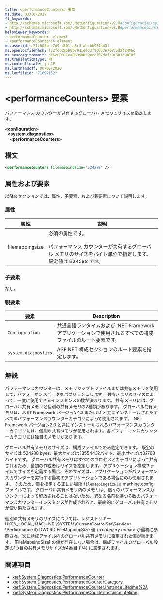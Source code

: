 ```yaml
---
title: <performanceCounters> 要素
ms.date: 03/30/2017
f1_keywords:
- http://schemas.microsoft.com/.NetConfiguration/v2.0#configuration/system.diagnostics/performanceCounters
- http://schemas.microsoft.com/.NetConfiguration/v2.0#performanceCounters
helpviewer_keywords:
- performanceCounters element
- <performanceCounters> element
ms.assetid: a71f605b-c7d9-4501-a5c3-abcbb964a43f
ms.openlocfilehash: f52fdb2d5b0b7911de63f96663e70735d2f2496c
ms.sourcegitcommit: b16c00371ea06398859ecd157defc81301c9070f
ms.translationtype: MT
ms.contentlocale: ja-JP
ms.lasthandoff: 06/06/2020
ms.locfileid: "71697152"
---
```

# <a name="performancecounters-element"></a>\<performanceCounters> 要素

パフォーマンス カウンターが共有するグローバル メモリのサイズを指定します。

[**\<configuration>**](../configuration-element.md)  
&nbsp;&nbsp;[**\<system.diagnostics>**](system-diagnostics-element.md)  
&nbsp;&nbsp;&nbsp;&nbsp;**\<performanceCounters>**  

## <a name="syntax"></a>構文

```xml
<performanceCounters filemappingsize="524288" />
```

## <a name="attributes-and-elements"></a>属性および要素

以降のセクションでは、属性、子要素、および親要素について説明します。

### <a name="attributes"></a>属性

|属性|説明|
|---------------|-----------------|
|filemappingsize|必須の属性です。<br /><br /> パフォーマンス カウンターが共有するグローバル メモリのサイズをバイト単位で指定します。 既定値は 524288 です。|

### <a name="child-elements"></a>子要素

なし。

### <a name="parent-elements"></a>親要素

|要素|Description|
|-------------|-----------------|
|`Configuration`|共通言語ランタイムおよび .NET Framework アプリケーションで使用されるすべての構成ファイルのルート要素です。|
|`system.diagnostics`|ASP.NET 構成セクションのルート要素を指定します。|

## <a name="remarks"></a>解説

パフォーマンスカウンターは、メモリマップトファイルまたは共有メモリを使用して、パフォーマンスデータをパブリッシュします。  共有メモリのサイズによって、一度に使用できるインスタンスの数が決まります。  共有メモリには、グローバル共有メモリと個別の共有メモリの2種類があります。  グローバル共有メモリは、.NET Framework バージョン1.0 または1.1 と共にインストールされたすべてのパフォーマンスカウンターカテゴリによって使用されます。  .NET Framework バージョン2.0 と共にインストールされるパフォーマンスカウンターカテゴリには、個別の共有メモリが使用されます。各パフォーマンスカウンターカテゴリには独自のメモリがあります。

グローバル共有メモリのサイズは、構成ファイルでのみ設定できます。  既定のサイズは 524288 byes、最大サイズは33554432バイト、最小サイズは32768バイトです。  グローバル共有メモリはすべてのプロセスとカテゴリによって共有されるため、最初の作成者はサイズを指定します。  アプリケーション構成ファイルでサイズを定義する場合、そのサイズは、アプリケーションがパフォーマンスカウンターを実行する最初のアプリケーションである場合にのみ使用されます。  そのため、値を指定する正しい場所 `filemappingsize` は machine.config ファイルです。  グローバル共有メモリ内のメモリは、個々のパフォーマンスカウンターによって解放されることはないため、異なる名前を持つ多数のパフォーマンスカウンターインスタンスが作成されると、最終的にグローバル共有メモリが使い果たされます。

個別の共有メモリのサイズについては、レジストリキー HKEY_LOCAL_MACHINE \SYSTEM\CurrentControlSet\Services \Performance の DWORD FileMappingSize 値 \\ *\<category name>* が最初に参照され、次に構成ファイル内のグローバル共有メモリに指定された値が続きます。 [FileMappingSize] の値が存在しない場合は、構成ファイルのグローバル設定の1つ目の共有メモリサイズが4番目 (1/4) に設定されます。

## <a name="see-also"></a>関連項目

- <xref:System.Diagnostics.PerformanceCounter>
- <xref:System.Diagnostics.PerformanceCounterCategory>
- <xref:System.Diagnostics.PerformanceCounter.InstanceLifetime%2A>
- <xref:System.Diagnostics.PerformanceCounterInstanceLifetime>
